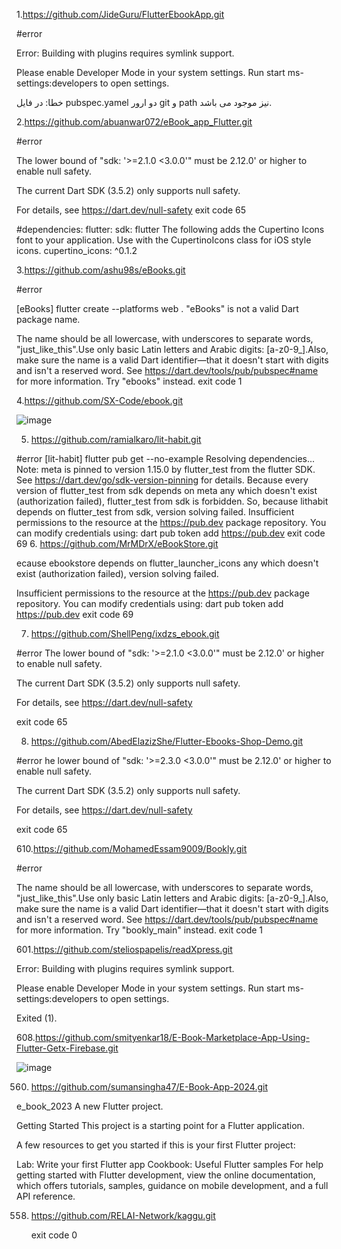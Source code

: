 1.https://github.com/JideGuru/FlutterEbookApp.git

#error

Error: Building with plugins requires symlink support.

Please enable Developer Mode in your system settings. Run
  start ms-settings:developers
to open settings.

خطا: در فایل pubspec.yamel دو ارور  git و path نیز موجود می باشد.

2.https://github.com/abuanwar072/eBook_app_Flutter.git

#error

The lower bound of "sdk: '>=2.1.0 <3.0.0'" must be 2.12.0'
or higher to enable null safety.

The current Dart SDK (3.5.2) only supports null safety.

For details, see https://dart.dev/null-safety
exit code 65

#dependencies:
  flutter:
    sdk: flutter
  The following adds the Cupertino Icons font to your application.
  Use with the CupertinoIcons class for iOS style icons.
  cupertino_icons: ^0.1.2

  3.https://github.com/ashu98s/eBooks.git

  #error

[eBooks] flutter create --platforms web .
"eBooks" is not a valid Dart package name.

The name should be all lowercase, with underscores to separate words, "just_like_this".Use only basic Latin letters and Arabic digits: [a-z0-9_].Also, make sure the name is a valid Dart identifier—that it doesn't start with digits and isn't a reserved word.
See https://dart.dev/tools/pub/pubspec#name for more information.
Try "ebooks" instead.
exit code 1

4.https://github.com/SX-Code/ebook.git 

![image](https://github.com/user-attachments/assets/69161bf3-79a3-43c6-baef-1a83b55514b7)


 5. https://github.com/ramialkaro/lit-habit.git

#error
[lit-habit] flutter pub get --no-example
Resolving dependencies...
Note: meta is pinned to version 1.15.0 by flutter_test from the flutter SDK.
See https://dart.dev/go/sdk-version-pinning for details.
Because every version of flutter_test from sdk depends on meta any which doesn't exist (authorization failed), flutter_test from sdk is forbidden.
So, because lithabit depends on flutter_test from sdk, version solving failed.
Insufficient permissions to the resource at the https://pub.dev package repository.
You can modify credentials using:
    dart pub token add https://pub.dev
exit code 69
6. https://github.com/MrMDrX/eBookStore.git

ecause ebookstore depends on flutter_launcher_icons any which doesn't exist (authorization failed), version solving failed.

Insufficient permissions to the resource at the https://pub.dev package repository.
You can modify credentials using:
    dart pub token add https://pub.dev
exit code 69

7. https://github.com/ShellPeng/ixdzs_ebook.git

#error
The lower bound of "sdk: '>=2.1.0 <3.0.0'" must be 2.12.0'
or higher to enable null safety.

The current Dart SDK (3.5.2) only supports null safety.

For details, see https://dart.dev/null-safety

exit code 65

8. https://github.com/AbedElazizShe/Flutter-Ebooks-Shop-Demo.git
   
#error
he lower bound of "sdk: '>=2.3.0 <3.0.0'" must be 2.12.0'
or higher to enable null safety.

The current Dart SDK (3.5.2) only supports null safety.

For details, see https://dart.dev/null-safety

exit code 65

610.https://github.com/MohamedEssam9009/Bookly.git


#error

The name should be all lowercase, with underscores to separate words, "just_like_this".Use only basic Latin letters and Arabic digits: [a-z0-9_].Also, make sure the name is a valid Dart identifier—that it doesn't start with digits and isn't a reserved word.
See https://dart.dev/tools/pub/pubspec#name for more information.
Try "bookly_main" instead.
exit code 1


601.https://github.com/steliospapelis/readXpress.git


Error: Building with plugins requires symlink support.

Please enable Developer Mode in your system settings. Run
  start ms-settings:developers
to open settings.

Exited (1).

608.https://github.com/smityenkar18/E-Book-Marketplace-App-Using-Flutter-Getx-Firebase.git


![image](https://github.com/user-attachments/assets/55528132-fb62-4fb6-844e-0830c634e4ae)

560. https://github.com/sumansingha47/E-Book-App-2024.git
     
e_book_2023
A new Flutter project.

Getting Started
This project is a starting point for a Flutter application.

A few resources to get you started if this is your first Flutter project:

Lab: Write your first Flutter app
Cookbook: Useful Flutter samples
For help getting started with Flutter development, view the online documentation, which offers tutorials, samples, guidance on mobile development, and a full API reference.

558. https://github.com/RELAI-Network/kaggu.git

     exit code 0


